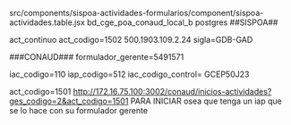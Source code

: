 src/components/sispoa-actividades-formularios/component/sispoa-actividades.table.jsx
bd_cge_poa_conaud_local_b
postgres
##SISPOA##

act_continuo
act_codigo=1502
500.1903.109.2.24
sigla=GDB-GAD

###CONAUD###
formulador_gerente=5491571

iac_codigo=110
iap_codigo=512
iac_codigo_control= GCEP50J23

act_codigo=1501
http://172.16.75.100:3002/conaud/inicios-actividades?ges_codigo=2&act_codigo=1501
PARA INICIAR osea que tenga un iap que se lo hace con su formulador gerente


